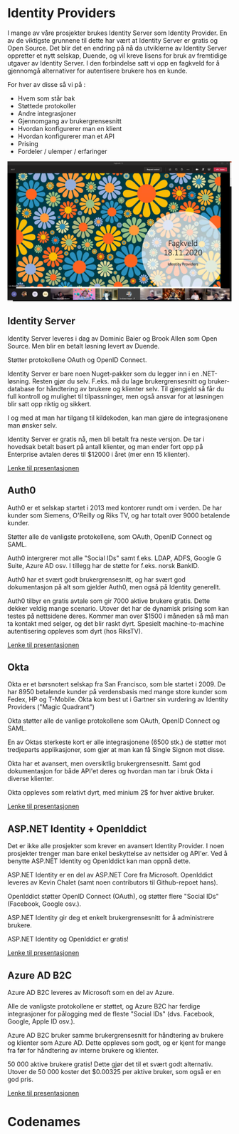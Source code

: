 # Identity Providers

I mange av våre prosjekter brukes Identity Server som Identity Provider. En av de viktigste grunnene til dette har vært at Identity Server er gratis og Open Source. Det blir det en endring på nå da utviklerne av Identity Server oppretter et nytt selskap, Duende, og vil kreve lisens for bruk av fremtidige utgaver av Identity Server. I den forbindelse satt vi opp en fagkveld for å gjennomgå alternativer for autentisere brukere hos en kunde.

For hver av disse så vi på :

- Hvem som står bak
- Støttede protokoller
- Andre integrasjoner
- Gjennomgang av brukergrensesnitt
- Hvordan konfigurerer man en klient
- Hvordan konfigurerer man et API
- Prising
- Fordeler / ulemper / erfaringer

![Fagkveld](https://github.com/novanet/fagkvelder/blob/master/docs/20201118/content/Presentasjon.png)

## Identity Server

Identity Server leveres i dag av Dominic Baier og Brook Allen som Open Source. Men blir en betalt løsning levert av Duende.

Støtter protokollene OAuth og OpenID Connect.

Identity Server er bare noen Nuget-pakker som du legger inn i en .NET-løsning. Resten gjør du selv. F.eks. må du lage brukergrensesnitt og bruker-database for håndtering av brukere og klienter selv. Til gjengjeld så får du full kontroll og mulighet til tilpassninger, men også ansvar for at løsningen blir satt opp riktig og sikkert.

I og med at man har tilgang til kildekoden, kan man gjøre de integrasjonene man ønsker selv.

Identity Server er gratis nå, men bli betalt fra neste versjon. De tar i hovedsak betalt basert på antall klienter, og man ender fort opp på Enterprise avtalen deres til $12000 i året (mer enn 15 klienter).

[Lenke til presentasjonen](https://github.com/novanet/fagkvelder/blob/master/docs/20201118/Content/IdentityServer.pdf)

## Auth0

Auth0 er et selskap startet i 2013 med kontorer rundt om i verden. De har kunder som Siemens, O'Reilly og Riks TV, og har totalt over 9000 betalende kunder.

Støtter alle de vanligste protokellene, som OAuth, OpenID Connect og SAML.

Auth0 intergrerer mot alle "Social IDs" samt f.eks. LDAP, ADFS, Google G Suite, Azure AD osv. I tillegg har de støtte for f.eks. norsk BankID.

Auth0 har et svært godt brukergrensesnitt, og har svært god dokumentasjon på alt som gjelder Auth0, men også på Identity generellt.

Auth0 tilbyr en gratis avtale som gir 7000 aktive brukere gratis. Dette dekker veldig mange scenario. Utover det har de dynamisk prising som kan testes på nettsidene deres. Kommer man over $1500 i måneden så må man ta kontakt med selger, og det blir raskt dyrt. Spesielt machine-to-machine autentisering oppleves som dyrt (hos RiksTV).

[Lenke til presentasjonen](https://github.com/novanet/fagkvelder/blob/master/docs/20201118/Content/Auth0.pdf)

## Okta

Okta er et børsnotert selskap fra San Francisco, som ble startet i 2009. De har 8950 betalende kunder på verdensbasis med mange store kunder som Fedex, HP og T-Mobile. Okta kom best ut i Gartner sin vurdering av Identity Providers ("Magic Quadrant")

Okta støtter alle de vanlige protokollene som OAuth, OpenID Connect og SAML.

En av Oktas sterkeste kort er alle integrasjonene (6500 stk.) de støtter mot tredjeparts applikasjoner, som gjør at man kan få Single Signon mot disse.

Okta har et avansert, men oversiktlig brukergrensesnitt. Samt god dokumentasjon for både API'et deres og hvordan man tar i bruk Okta i diverse klienter.

Okta oppleves som relativt dyrt, med minium 2$ for hver aktive bruker.

[Lenke til presentasjonen](https://github.com/novanet/fagkvelder/blob/master/docs/20201118/Content/Okta.pdf)

## ASP.NET Identity + OpenIddict

Det er ikke alle prosjekter som krever en avansert Identity Provider. I noen prosjekter trenger man bare enkel beskyttelse av nettsider og API'er. Ved å benytte ASP.NET Identity og OpenIddict kan man oppnå dette.

ASP.NET Identity er en del av ASP.NET Core fra Microsoft. OpenIddict leveres av Kevin Chalet (samt noen contributors til Github-repoet hans).

OpenIddict støtter OpenID Connect (OAuth), og støtter flere "Social IDs" (Facebook, Google osv.).

ASP.NET Identity gir deg et enkelt brukergrensesnitt for å administrere brukere.

ASP.NET Identity og OpenIddict er gratis!

[Lenke til presentasjonen](https://github.com/novanet/fagkvelder/blob/master/docs/20201118/Content/ASPIdentityOpeniddict.pdf)

## Azure AD B2C

Azure AD B2C leveres av Microsoft som en del av Azure.

Alle de vanligste protokollene er støttet, og Azure B2C har ferdige integrasjoner for pålogging med de fleste "Social IDs" (dvs. Facebook, Google, Apple ID osv.).

Azure AD B2C bruker samme brukergrensesnitt for håndtering av brukere og klienter som Azure AD. Dette oppleves som godt, og er kjent for mange fra før for håndtering av interne brukere og klienter.

50 000 aktive brukere gratis! Dette gjør det til et svært godt alternativ. Utover de 50 000 koster det $0.00325 per aktive bruker, som også er en god pris.

[Lenke til presentasjonen](https://github.com/novanet/fagkvelder/blob/master/docs/20201118/Content/AzureADB2C.pdf)

# Codenames
